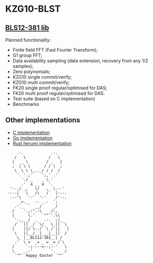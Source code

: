 # KZG10-BLST
## [BLS12-381 lib](https://github.com/supranational/blst)

Planned functionality:
 * Finite field FFT (Fast Fourier Transform);
 * G1 group FFT;
 * Data availability sampling (data extension, recovery from any 1/2 samples);
 * Zero polynomials;
 * KZG10 single commit/verify;
 * KZG10 multi commit/verify;
 * FK20 single proof regular/optimised for DAS; 
 * FK20 multi proof regular/optimised for DAS.
 * Test suite (based on C implementation)
 * Benchmarks

## Other implementations
* [C implementation](https://github.com/benjaminion/c-kzg)
* [Go implementation](https://github.com/protolambda/go-kzg)
* [Rust herumi implementation](https://github.com/UndeadRat22/kzg10-rust)

```
     .-.            .-.
    /   \          /   \
   |   _ \        / _   |
   ;  | \ \      / / |  ;
    \  \ \ \_.._/ / /  /
     '. '.;'    ';,' .'
       './ _    _ \.'
       .'  a __ a  '.
  '--./ _,   \/   ,_ \.--'
 ----|   \   /\   /   |----
  .--'\   '-'  '-'    /'--.
      _>.__  -- _.-  `;
    .' _     __/     _/
   /    '.,:".-\    /:,
   |      \.'   `""`'.\\
    '-,.__/  _   .-.  ;|_
    /` `|| _/ `\/_  \_|| `\
   |    ||/ \-./` \ / ||   |
    \   ||__/__|___|__||  /
     \_ |__BLS12-381__| /
    .'  \ =  _= _ = _= /`\
   /     `-;----=--;--'   \
   \    _.-'        '.    /
    `""` Happy Easter `""`
```
